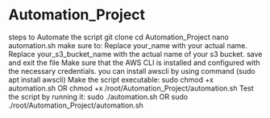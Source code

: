 # Automation_Project
steps to Automate the script
git clone <git url>
cd Automation_Project
nano automation.sh
make sure to:
Replace your_name with your actual name.
Replace your_s3_bucket_name with the actual name of your s3 bucket.
save and exit the file
Make sure that the AWS CLI is installed and configured with the necessary credentials.
you can install awscli by using command (sudo apt install awscli)
Make the script executable:
sudo chmod +x automation.sh
OR
chmod +x /root/Automation_Project/automation.sh
Test the script by running it:
sudo ./automation.sh
      OR
sudo ./root/Automation_Project/automation.sh
